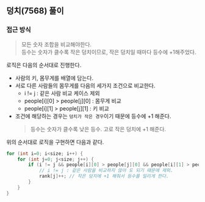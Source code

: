 ## 덩치(7568) 풀이

### 접근 방식 
> 모든 숫자 조합을 비교해야한다. <br>
> 등수는 숫자가 클수록 작은 덩치이므로, 작은 덩치일 때마다 등수에 +1해주었다.


로직은 다음의 순서대로 진행한다.

- 사람의 키, 몸무게를 배열에 담는다.
- 서로 다른 사람들의 몸무게를 다음의 세가지 조건으로 비교한다.
    - i != j : 같은 사람 비교 케이스 제외
    - people[i][0] > people[j][0] : 몸무게 비교
    - people[i][1] > people[j][1] : 키 비교
- 조건에 해당하는 경우는 `덩치가 작은 경우`이기 때문에 등수에 +1 해준다.
    > 등수는 숫자가 클수록 낮은 등수. 고로 작은 덩치에 +1 해준다.



위의 순서대로 로직을 구현하면 다음과 같다.

```java
for (int i=0; i<size; i++) {
    for (int j=0; j<size; j++) {
        if (i != j && people[i][0] > people[j][0] && people[i][1] > people[j][1]) {
            // i != j : 같은 사람을 비교하지 않아 도 되기 때문에 제외.
            rank[j]++; // 작은 덩치에 +1 해줘서 등수를 밀리게 한다.
        }
    }
}
```